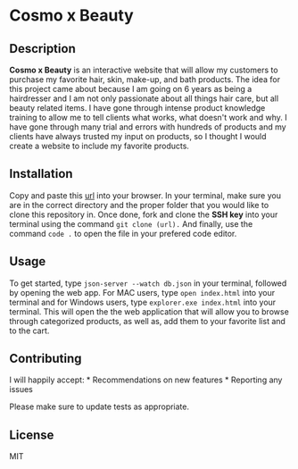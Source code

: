 # Cosmo x Beauty

## Description 
**Cosmo x Beauty** is an interactive website that will allow my customers to purchase my favorite hair, skin, make-up, and bath products. The idea for this project came about because I am going on 6 years as being a hairdresser and I am not only passionate about all things hair care, but all beauty related items. I have gone through intense product knowledge training to allow me to tell clients what works, what doesn't work and why. I have gone through many trial and errors with hundreds of products and my clients have always trusted my input on products, so I thought I would create a website to include my favorite products.  

## Installation
Copy and paste this [url](https://github.com/SteJoSi/Phase-1-Project-Fav-Products.git) into your browser. In your terminal, make sure you are in the correct directory and the proper folder that you would like to clone this repository in. Once done, fork and clone the **SSH key** into your terminal using the command `git clone (url).` And finally, use the command `code .` to open the file in your prefered code editor.

## Usage
To get started, type `json-server --watch db.json` in your terminal, followed by opening the web app.
For MAC users, type `open index.html` into your terminal and for Windows users, type `explorer.exe index.html` into your terminal. This will open the the web application that will allow you to browse through categorized products, as well as, add them to your favorite list and to the cart.

## Contributing
I will happily accept: 
    * Recommendations on new features
    * Reporting any issues
    
Please make sure to update tests as appropriate. 
## License
MIT